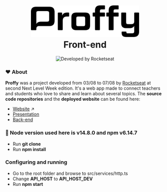 <h1 align="center">
   <img alt="Proffy" src=".github/logo.svg" height="100px">
   <br>Front-end</br>
</h1>

<p align="center">
  <img alt="Developed by Rocketseat" src="https://img.shields.io/badge/developed%20by-Rocketseat-blueviolet"><br/>
</p>

### :hearts: About

**Proffy** was a project developed from 03/08 to 07/08 by [Rocketseat](https://rocketseat.com.br/) at second Next Level Week edition. It's a web app made to connect teachers and students who love to share and learn about several topics.
The **source code repositories** and the **deployed website** can be found here:

- [Website](https://ecstatic-rosalind-d9b9bc.netlify.app/) :arrow_upper_right:
- [Presentation](https://github.com/higorcastilho/next_level_week_2)
- [Back-end](https://github.com/higorcastilho/nlw_server)

### :wrench: Node version used here is v14.8.0 and npm v6.14.7
- Run **git clone**
- Run **npm install**
### Configuring and running
- Go to the root folder and browse to src/services/http.ts
- Change **API_HOST** to **API_HOST_DEV** 
- Run **npm start**
